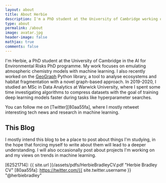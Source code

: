 ```yaml
---
layout: about
title: About Herbie
description: I'm a PhD student at the University of Cambridge working on applying AI to chemistry models.
type: about
permalink: /about
image: avatar.jpg
header-image: false
mathjax: true
comments: false
---
```


I'm Herbie, a PhD student at the University of Cambridge in the AI for Environmental Risks PhD programme. My work focuses on emulating atmospheric chemistry models with machine learning. I also recently worked on the [GeoGraph](https://github.com/ai4er-cdt/geograph) Python library, a tool to analyse ecosystems and habitat fragmentation with a novel graph-based approach. In 2019-2020, I studied an MSc in Data Analytics at Warwick University, where I spent some time investigating algorithms to compress datasets with the goal of training deep learning models faster during tasks like hyperparameter searches.

You can follow me on [Twitter][80aa55fa], where I mostly retweet interesting tech news and research in machine learning.

## This Blog

I mostly intend this blog to be a place to post about things I'm studying, in the hope that forcing myself to write about them will lead to a deeper understanding.
I will also occasionally post about projects I'm working on and my views on trends in machine learning.

  [ai4er]: https://ai4er-cdt.esc.cam.ac.uk/ "AI for the study of Environmental Risks CDT"
  [62521714]: {{ site.url }}/assets/pdfs/HerbieBradleyCV.pdf "Herbie Bradley CV"
  [80aa55fa]: https://twitter.com/{{ site.twitter.username }} "@herbiebradley"

